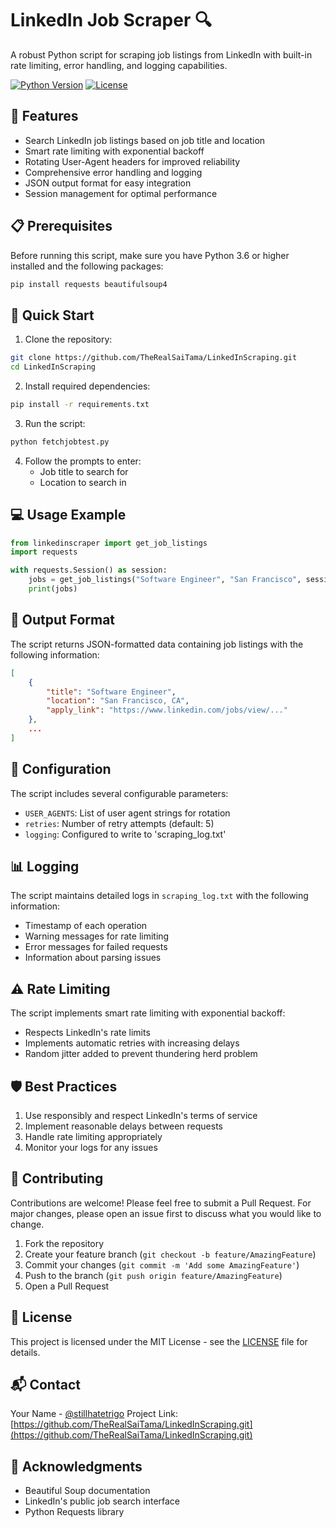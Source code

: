 # LinkedIn Job Scraper 🔍

A robust Python script for scraping job listings from LinkedIn with built-in rate limiting, error handling, and logging capabilities.

[![Python Version](https://img.shields.io/badge/python-3.6%2B-blue.svg)](https://www.python.org/downloads/)
[![License](https://img.shields.io/badge/license-MIT-green.svg)](LICENSE)

## 🌟 Features

- Search LinkedIn job listings based on job title and location
- Smart rate limiting with exponential backoff
- Rotating User-Agent headers for improved reliability
- Comprehensive error handling and logging
- JSON output format for easy integration
- Session management for optimal performance

## 📋 Prerequisites

Before running this script, make sure you have Python 3.6 or higher installed and the following packages:

```bash
pip install requests beautifulsoup4
```

## 🚀 Quick Start

1. Clone the repository:
```bash
git clone https://github.com/TheRealSaiTama/LinkedInScraping.git
cd LinkedInScraping
```

2. Install required dependencies:
```bash
pip install -r requirements.txt
```

3. Run the script:
```bash
python fetchjobtest.py
```

4. Follow the prompts to enter:
   - Job title to search for
   - Location to search in

## 💻 Usage Example

```python
from linkedinscraper import get_job_listings
import requests

with requests.Session() as session:
    jobs = get_job_listings("Software Engineer", "San Francisco", session)
    print(jobs)
```

## 📝 Output Format

The script returns JSON-formatted data containing job listings with the following information:

```json
[
    {
        "title": "Software Engineer",
        "location": "San Francisco, CA",
        "apply_link": "https://www.linkedin.com/jobs/view/..."
    },
    ...
]
```

## 🔧 Configuration

The script includes several configurable parameters:

- `USER_AGENTS`: List of user agent strings for rotation
- `retries`: Number of retry attempts (default: 5)
- `logging`: Configured to write to 'scraping_log.txt'

## 📊 Logging

The script maintains detailed logs in `scraping_log.txt` with the following information:
- Timestamp of each operation
- Warning messages for rate limiting
- Error messages for failed requests
- Information about parsing issues

## ⚠️ Rate Limiting

The script implements smart rate limiting with exponential backoff:
- Respects LinkedIn's rate limits
- Implements automatic retries with increasing delays
- Random jitter added to prevent thundering herd problem

## 🛡️ Best Practices

1. Use responsibly and respect LinkedIn's terms of service
2. Implement reasonable delays between requests
3. Handle rate limiting appropriately
4. Monitor your logs for any issues

## 🤝 Contributing

Contributions are welcome! Please feel free to submit a Pull Request. For major changes, please open an issue first to discuss what you would like to change.

1. Fork the repository
2. Create your feature branch (`git checkout -b feature/AmazingFeature`)
3. Commit your changes (`git commit -m 'Add some AmazingFeature'`)
4. Push to the branch (`git push origin feature/AmazingFeature`)
5. Open a Pull Request

## 📝 License

This project is licensed under the MIT License - see the [LICENSE](LICENSE) file for details.

## 📬 Contact

Your Name - [@stillhatetrigo](https://www.instagram.com/stillhatetrigo/)
Project Link: [https://github.com/TheRealSaiTama/LinkedInScraping.git](https://github.com/TheRealSaiTama/LinkedInScraping.git)

## 🙏 Acknowledgments

- Beautiful Soup documentation
- LinkedIn's public job search interface
- Python Requests library
